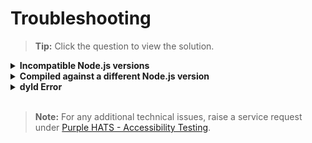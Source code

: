 # Troubleshooting

>**Tip:** Click the question to view the solution.

<details>
  <summary><b>Incompatible Node.js versions</b></summary><br>

**Issue:** When your `Node.js` version is incompatible, you may face the following syntax error.

**Solution:** Install `Node.js` versions > v15.10.0, i.e. Node.js v16 and above.  

```shell
const URL_NO_COMMAS_REGEX = RegExp('https?://(www\\.)?[\\p{L}0-9][-\\p{L}0-9@:%._\\+~#=]{0,254}[\\p{L}0-9]\\.[a-z]{2,63}(:\\d{1,5})?(/[-\\p{L}0-9@:%_\\+.~#?&//=\\(\\)]*)?', 'giu'); // eslint-disable-line
                            ^
SyntaxError: Invalid regular expression: /https?://(www\.)?[\p{L}0-9][-\p{L}0-9@:%\._\+~#=]{0,254}[\p{L}0-9]\.[a-z]{2,63}(:\d{1,5})?(/[-\p{L}0-9@:%_\+.~#?&//=\(\)]*)?/: Invalid escape
```
</details>

<details>
  <summary><b>Compiled against a different Node.js version</b></summary><br>
  


**Issue**: When you switch between different versions of Node.js in your environment, you may face the following error.

```shell
<user_path>/purple-hats/node_modules/bindings/bindings.js:91
        throw e
        ^

Error: The module '<module_file_path>'
was compiled against a different Node.js version using
NODE_MODULE_VERSION 57. This version of Node.js requires
NODE_MODULE_VERSION 88. Please try re-compiling or re-installing
the module (for instance, using `npm rebuild` or `npm install`).
```
**Solution**: As recommended in the error message, run `npm rebuild` or `npm install`


</details>


<details>
  <summary><b>dyld Error</b></summary><br>

**Issue:** Not able to run Purple HATS due to the following error shown below

```shell
dyld: lazy symbol binding failed: Symbol not found: __ZN2v87Isolate37AdjustAmountOfExternalAllocatedMemoryEx
  Referenced from: <user_path>/purple-hats/node_modules/libxmljs/build/Release/xmljs.node
  Expected in: flat namespace

dyld: Symbol not found: __ZN2v87Isolate37AdjustAmountOfExternalAllocatedMemoryEx
  Referenced from: <user_path>/PURPLE_HATS/purple-hats/node_modules/libxmljs/build/Release/xmljs.node
  Expected in: flat namespace

zsh: abort      node index.js
```
**Solutions:**
1. Delete existing `node_modules` folder and re-install the NPM packages with `npm install`.
1. Refer to this [GitHub issue](https://github.com/fsevents/fsevents/issues/313) for alternative solutions.  

</details>

<br>

>**Note:** For any additional technical issues, raise a service request under [Purple HATS - Accessibility Testing](https://jira.ship.gov.sg/servicedesk/customer/portal/11/create/212).
